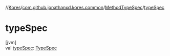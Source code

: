 //[Kores](../../../index.md)/[com.github.jonathanxd.kores.common](../index.md)/[MethodTypeSpec](index.md)/[typeSpec](type-spec.md)

# typeSpec

[jvm]\
val [typeSpec](type-spec.md): [TypeSpec](../../com.github.jonathanxd.kores.base/-type-spec/index.md)
